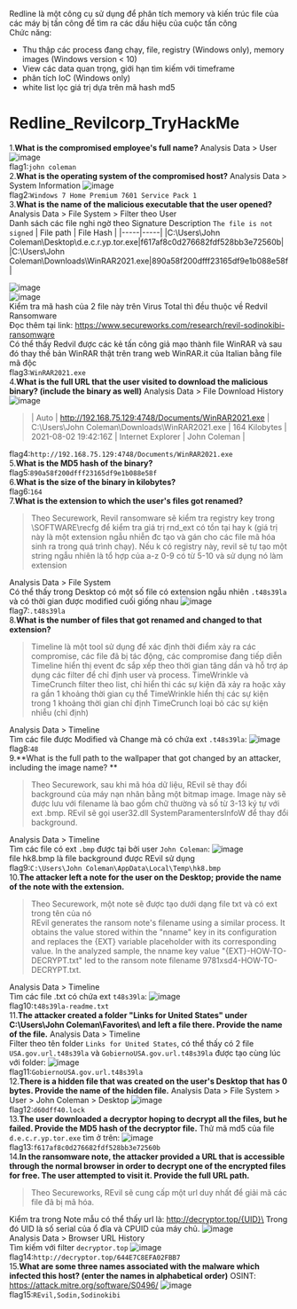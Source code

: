 Redline là một công cụ sử dụng để phân tích memory và kiến trúc file của các máy bị tấn công để tìm ra các dấu hiệu của cuộc tấn công\
Chức năng:
- Thu thập các process đang chạy, file, registry (Windows only), memory images (Windows version < 10)
- View các data quan trọng, giới hạn tìm kiếm với timeframe
- phân tích IoC (Windows only)
- white list lọc giá trị dựa trên mã hash md5

<h1>Redline_Revilcorp_TryHackMe</h1>

1.**What is the compromised employee's full name?**
Analysis Data > User
![image](https://github.com/s1mHATs/Learn/blob/main/redline/image/1.png?raw=true)\
flag1:`john coleman`\
2.**What is the operating system of the compromised host?**
Analysis Data > System Information
![image](https://github.com/s1mHATs/Learn/blob/main/redline/image/2.png?raw=true)\
flag2:`Windows 7 Home Premium 7601 Service Pack 1`\
3.**What is the name of the malicious executable that the user opened?**
Analysis Data > File System > Filter theo User\
Danh sách các file nghi ngờ theo Signature Description `The file is not signed`
| File path | File Hash |
|-----|-----|
|C:\Users\John Coleman\Desktop\d.e.c.r.yp.tor.exe|f617af8c0d276682fdf528bb3e72560b|
|C:\Users\John Coleman\Downloads\WinRAR2021.exe|890a58f200dfff23165df9e1b088e58f|

![image](https://github.com/s1mHATs/Learn/blob/main/redline/image/3.1.png?raw=true)\
![image](https://github.com/s1mHATs/Learn/blob/main/redline/image/3.2.png?raw=true)\
Kiểm tra mã hash của 2 file này trên Virus Total thì đều thuộc về Redvil Ransomware\
Đọc thêm tại link: https://www.secureworks.com/research/revil-sodinokibi-ransomware \
Có thể thấy Redvil được các kẻ tấn công giả mạo thành file WinRAR và sau đó thay thế bản WinRAR thật trên trang web WinRAR.it của Italian bằng file mã độc\
flag3:`WinRAR2021.exe`\
4.**What is the full URL that the user visited to download the malicious binary? (include the binary as well)**
Analysis Data > File Download History
![image](https://github.com/s1mHATs/Learn/blob/main/redline/image/4.1.png?raw=true)
>| Auto | http://192.168.75.129:4748/Documents/WinRAR2021.exe | C:\Users\John Coleman\Downloads\WinRAR2021.exe | 164 Kilobytes | 2021-08-02 19:42:16Z | Internet Explorer | John Coleman |

flag4:`http://192.168.75.129:4748/Documents/WinRAR2021.exe`\
5.**What is the MD5 hash of the binary?**\
flag5:`890a58f200dfff23165df9e1b088e58f`\
6.**What is the size of the binary in kilobytes?**\
flag6:`164`\
7.**What is the extension to which the user's files got renamed?**
>Theo Securework, Revil ransomware sẽ kiểm tra registry key trong \SOFTWARE\recfg để kiểm tra giá trị rnd_ext có tồn tại hay k (giá trị này là một extension ngẫu nhiễn đc tạo và gán cho các file mã hóa sinh ra trong quá trình chạy).
Nếu k có registry này, revil sẽ tự tạo một string ngẫu nhiên là tổ hợp của a-z 0-9 có từ 5-10 và sử dụng nó làm extension

Analysis Data > File System\
Có thể thấy trong Desktop có một số file có extension ngẫu nhiên `.t48s39la` và có thời gian được modified cuối giống nhau
![image](https://github.com/s1mHATs/Learn/blob/main/redline/image/7.png?raw=true)\
flag7:`.t48s39la`\
8.**What is the number of files that got renamed and changed to that extension?**
>Timeline là một tool sử dụng để xác định thời điểm xảy ra các compromise, các file đã bị tác động, các compromise đang tiếp diễn
Timeline hiển thị event đc sắp xếp theo thời gian tăng dần và hỗ trợ áp dụng các filter để chỉ định user và process.
TimeWrinkle và TimeCrunch filter theo list, chỉ hiển thi các sự kiện đã xảy ra hoặc xảy ra gần 1 khoảng thời gian cụ thể
TimeWrinkle hiển thị các sự kiện trong 1 khoảng thời gian chỉ định
TimeCrunch loại bỏ các sự kiện nhiễu (chỉ định)

Analysis Data > Timeline\
Tìm các file được Modified và Change mà có chứa ext `.t48s39la`:
![image](https://github.com/s1mHATs/Learn/blob/main/redline/image/8.png?raw=true)\
flag8:`48`\
9.**What is the full path to the wallpaper that got changed by an attacker, including the image name? **
>Theo Securework, sau khi mã hóa dữ liệu, REvil sẽ thay đổi background của máy nạn nhân bằng một bitmap image.
Image này sẽ được lưu với filename là bao gồm chữ thường và số từ 3-13 ký tự với ext .bmp. 
REvil sẽ gọi user32.dll SystemParamentersInfoW để thay đổi background.

Analysis Data > Timeline\
Tìm các file có ext `.bmp` được tại bởi user `John Coleman`:
![image](https://github.com/s1mHATs/Learn/blob/main/redline/image/9.png?raw=true)\
file hk8.bmp là file background được REvil sử dụng\
flag9:`C:\Users\John Coleman\AppData\Local\Temp\hk8.bmp`\
10.**The attacker left a note for the user on the Desktop; provide the name of the note with the extension.**
>Theo Securework, một note sẽ được tạo dưới dạng file txt và có ext trong tên của nó\
REvil generates the ransom note's filename using a similar process. It obtains the value stored within the "nname" key in its configuration and replaces the {EXT} variable placeholder with its corresponding value. In the analyzed sample, the nname key value "{EXT}-HOW-TO-DECRYPT.txt" led to the ransom note filename 9781xsd4-HOW-TO-DECRYPT.txt.

Analysis Data > Timeline\
Tìm các file .txt có chứa ext `t48s39la`:
![image](https://github.com/s1mHATs/Learn/blob/main/redline/image/10.png?raw=true)\
flag10:`t48s39la-readme.txt`\
11.**The attacker created a folder "Links for United States" under C:\Users\John Coleman\Favorites\ and left a file there. Provide the name of the file.**
Analysis Data > Timeline\
Filter theo tên folder `Links for United States`, có thể thấy có 2 file `USA.gov.url.t48s39la` và `GobiernoUSA.gov.url.t48s39la` được tạo cùng lúc với folder:
![image](https://github.com/s1mHATs/Learn/blob/main/redline/image/11.png?raw=true)\
flag11:`GobiernoUSA.gov.url.t48s39la`\
12.**There is a hidden file that was created on the user's Desktop that has 0 bytes. Provide the name of the hidden file.**
Analysis Data > File System > User > John Coleman > Desktop
![image](https://github.com/s1mHATs/Learn/blob/main/redline/image/12.png?raw=true)\
flag12:`d60dff40.lock`\
13.**The user downloaded a decryptor hoping to decrypt all the files, but he failed. Provide the MD5 hash of the decryptor file.**
Thử mã md5 của file `d.e.c.r.yp.tor.exe` tìm ở trên:
![image](https://github.com/s1mHATs/Learn/blob/main/redline/image/13.png?raw=true)\
flag13:`f617af8c0d276682fdf528bb3e72560b`\
14.**In the ransomware note, the attacker provided a URL that is accessible through the normal browser in order to decrypt one of the encrypted files for free. The user attempted to visit it. Provide the full URL path.**
> Theo Secureworks, REvil sẽ cung cấp một url duy nhất để giải mã các file đã bị mã hóa.

Kiểm tra trong Note mẫu có thể thấy url là: http://decryptor.top/{UID}\
Trong đó UID là số serial của ổ đĩa và CPUID của máy chủ.
![image](https://github.com/s1mHATs/Learn/blob/main/redline/image/14.1.png?raw=true)\
Analysis Data > Browser URL History\
Tìm kiếm với filter `decryptor.top`
![image](https://github.com/s1mHATs/Learn/blob/main/redline/image/14.2.png?raw=true)\
flag14:`http://decryptor.top/644E7C8EFA02FBB7`\
15.**What are some three names associated with the malware which infected this host? (enter the names in alphabetical order)**
OSINT: https://attack.mitre.org/software/S0496/ 
![image](https://github.com/s1mHATs/Learn/blob/main/redline/image/15.png?raw=true)\
flag15:`REvil,Sodin,Sodinokibi`

